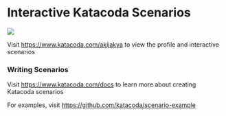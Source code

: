 # Interactive Katacoda Scenarios

[![](http://shields.katacoda.com/katacoda/akijakya/count.svg)](https://www.katacoda.com/akijakya "Get your profile on Katacoda.com")

Visit https://www.katacoda.com/akijakya to view the profile and interactive scenarios

### Writing Scenarios
Visit https://www.katacoda.com/docs to learn more about creating Katacoda scenarios

For examples, visit https://github.com/katacoda/scenario-example
